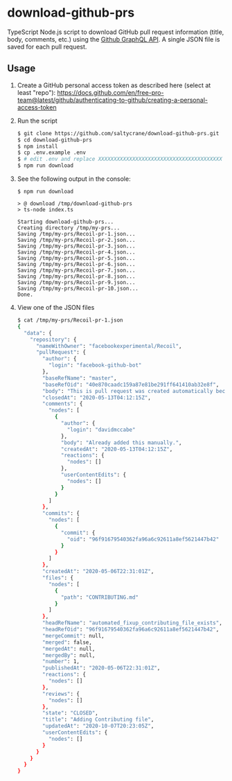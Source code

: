 # download-github-prs

TypeScript Node.js script to download GitHub pull request information (title, body, comments, etc.) using the [Github GraphQL API](https://docs.github.com/en/free-pro-team@latest/graphql). A single JSON file is saved for each pull request.

## Usage

1. Create a GitHub personal access token as described here (select at least "repo"): https://docs.github.com/en/free-pro-team@latest/github/authenticating-to-github/creating-a-personal-access-token

2. Run the script

    ``` sh
    $ git clone https://github.com/saltycrane/download-github-prs.git
    $ cd download-github-prs
    $ npm install
    $ cp .env.example .env
    $ # edit .env and replace XXXXXXXXXXXXXXXXXXXXXXXXXXXXXXXXXXXXXXXX with the value of the newly created GitHub token
    $ npm run download
    ```
3. See the following output in the console:

    ```
    $ npm run download

    > @ download /tmp/download-github-prs
    > ts-node index.ts

    Starting download-github-prs...
    Creating directory /tmp/my-prs...
    Saving /tmp/my-prs/Recoil-pr-1.json...
    Saving /tmp/my-prs/Recoil-pr-2.json...
    Saving /tmp/my-prs/Recoil-pr-3.json...
    Saving /tmp/my-prs/Recoil-pr-4.json...
    Saving /tmp/my-prs/Recoil-pr-5.json...
    Saving /tmp/my-prs/Recoil-pr-6.json...
    Saving /tmp/my-prs/Recoil-pr-7.json...
    Saving /tmp/my-prs/Recoil-pr-8.json...
    Saving /tmp/my-prs/Recoil-pr-9.json...
    Saving /tmp/my-prs/Recoil-pr-10.json...
    Done.
    ```
    
4. View one of the JSON files

    ``` sh
    $ cat /tmp/my-prs/Recoil-pr-1.json
    {
      "data": {
        "repository": {
          "nameWithOwner": "facebookexperimental/Recoil",
          "pullRequest": {
            "author": {
              "login": "facebook-github-bot"
            },
            "baseRefName": "master",
            "baseRefOid": "40e870caadc159a87e81be291ff641410ab32e8f",
            "body": "This is pull request was created automatically because we noticed your project was missing a Contributing file.\n\nCONTRIBUTING files explain how a developer can contribute to the project - which you should actively encourage.\n\nThis PR was crafted with love by Facebook's Open Source Team.",
            "closedAt": "2020-05-13T04:12:15Z",
            "comments": {
              "nodes": [
                {
                  "author": {
                    "login": "davidmccabe"
                  },
                  "body": "Already added this manually.",
                  "createdAt": "2020-05-13T04:12:15Z",
                  "reactions": {
                    "nodes": []
                  },
                  "userContentEdits": {
                    "nodes": []
                  }
                }
              ]
            },
            "commits": {
              "nodes": [
                {
                  "commit": {
                    "oid": "96f91679540362fa96a6c92611a8ef5621447b42"
                  }
                }
              ]
            },
            "createdAt": "2020-05-06T22:31:01Z",
            "files": {
              "nodes": [
                {
                  "path": "CONTRIBUTING.md"
                }
              ]
            },
            "headRefName": "automated_fixup_contributing_file_exists",
            "headRefOid": "96f91679540362fa96a6c92611a8ef5621447b42",
            "mergeCommit": null,
            "merged": false,
            "mergedAt": null,
            "mergedBy": null,
            "number": 1,
            "publishedAt": "2020-05-06T22:31:01Z",
            "reactions": {
              "nodes": []
            },
            "reviews": {
              "nodes": []
            },
            "state": "CLOSED",
            "title": "Adding Contributing file",
            "updatedAt": "2020-10-07T20:23:05Z",
            "userContentEdits": {
              "nodes": []
            }
          }
        }
      }
    }
    ```
